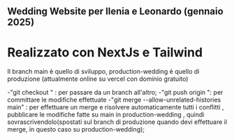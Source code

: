 ## Wedding Website per Ilenia e Leonardo (gennaio 2025)

# Realizzato con NextJs e Tailwind

Il branch main è quello di sviluppo, production-wedding è quello di produzione (attualmente online su vercel con dominio gratuito)

-"git checkout <nome-branch>" : per passare da un branch all'altro;
-"git push origin <nome-branch>": per committare le modifiche effettuate
-"git merge --allow-unrelated-histories main" : per effettuare un merge e risolvere automaticamente tutti i conflitti , pubblicare le modifiche fatte su main in production-wedding , quindi sovrascrivendolo(spostati sul branch di produzione quando devi effettuare il merge, in questo caso su production-wedding);

